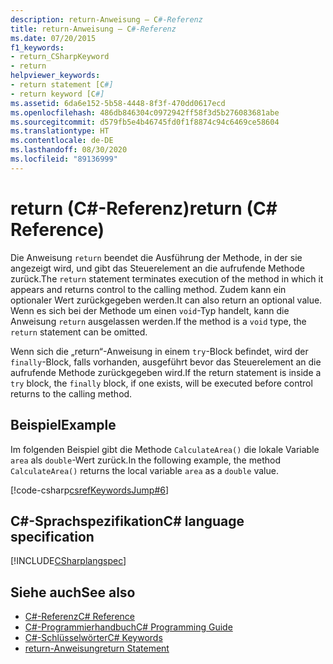 ```yaml
---
description: return-Anweisung – C#-Referenz
title: return-Anweisung – C#-Referenz
ms.date: 07/20/2015
f1_keywords:
- return_CSharpKeyword
- return
helpviewer_keywords:
- return statement [C#]
- return keyword [C#]
ms.assetid: 6da6e152-5b58-4448-8f3f-470dd0617ecd
ms.openlocfilehash: 486db846304c0972942ff58f3d5b276083681abe
ms.sourcegitcommit: d579fb5e4b46745fd0f1f8874c94c6469ce58604
ms.translationtype: HT
ms.contentlocale: de-DE
ms.lasthandoff: 08/30/2020
ms.locfileid: "89136999"
---
```

# <a name="return-c-reference"></a><span data-ttu-id="48297-103">return (C#-Referenz)</span><span class="sxs-lookup"><span data-stu-id="48297-103">return (C# Reference)</span></span>

<span data-ttu-id="48297-104">Die Anweisung `return` beendet die Ausführung der Methode, in der sie angezeigt wird, und gibt das Steuerelement an die aufrufende Methode zurück.</span><span class="sxs-lookup"><span data-stu-id="48297-104">The `return` statement terminates execution of the method in which it appears and returns control to the calling method.</span></span> <span data-ttu-id="48297-105">Zudem kann ein optionaler Wert zurückgegeben werden.</span><span class="sxs-lookup"><span data-stu-id="48297-105">It can also return an optional value.</span></span> <span data-ttu-id="48297-106">Wenn es sich bei der Methode um einen `void`-Typ handelt, kann die Anweisung `return` ausgelassen werden.</span><span class="sxs-lookup"><span data-stu-id="48297-106">If the method is a `void` type, the `return` statement can be omitted.</span></span>

 <span data-ttu-id="48297-107">Wenn sich die „return“-Anweisung in einem `try`-Block befindet, wird der `finally`-Block, falls vorhanden, ausgeführt bevor das Steuerelement an die aufrufende Methode zurückgegeben wird.</span><span class="sxs-lookup"><span data-stu-id="48297-107">If the return statement is inside a `try` block, the `finally` block, if one exists, will be executed before control returns to the calling method.</span></span>

## <a name="example"></a><span data-ttu-id="48297-108">Beispiel</span><span class="sxs-lookup"><span data-stu-id="48297-108">Example</span></span>

 <span data-ttu-id="48297-109">Im folgenden Beispiel gibt die Methode `CalculateArea()` die lokale Variable `area` als `double`-Wert zurück.</span><span class="sxs-lookup"><span data-stu-id="48297-109">In the following example, the method `CalculateArea()` returns the local variable `area` as a `double` value.</span></span>

[!code-csharp[csrefKeywordsJump#6](~/samples/snippets/csharp/VS_Snippets_VBCSharp/csrefKeywordsJump/CS/csrefKeywordsJump.cs#6)]  

## <a name="c-language-specification"></a><span data-ttu-id="48297-110">C#-Sprachspezifikation</span><span class="sxs-lookup"><span data-stu-id="48297-110">C# language specification</span></span>

[!INCLUDE[CSharplangspec](~/includes/csharplangspec-md.md)]

## <a name="see-also"></a><span data-ttu-id="48297-111">Siehe auch</span><span class="sxs-lookup"><span data-stu-id="48297-111">See also</span></span>

- [<span data-ttu-id="48297-112">C#-Referenz</span><span class="sxs-lookup"><span data-stu-id="48297-112">C# Reference</span></span>](../index.md)
- [<span data-ttu-id="48297-113">C#-Programmierhandbuch</span><span class="sxs-lookup"><span data-stu-id="48297-113">C# Programming Guide</span></span>](../../programming-guide/index.md)
- [<span data-ttu-id="48297-114">C#-Schlüsselwörter</span><span class="sxs-lookup"><span data-stu-id="48297-114">C# Keywords</span></span>](index.md)
- [<span data-ttu-id="48297-115">return-Anweisung</span><span class="sxs-lookup"><span data-stu-id="48297-115">return Statement</span></span>](/cpp/cpp/return-statement-cpp)
